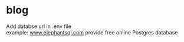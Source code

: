 # blog

Add databse url in .env file<br>
  example: www.elephantsql.com provide free online Postgres database
